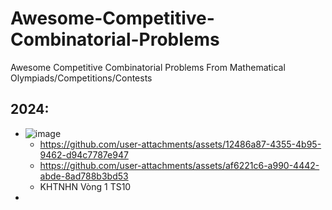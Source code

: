 
# Awesome-Competitive-Combinatorial-Problems
Awesome Competitive Combinatorial Problems From Mathematical Olympiads/Competitions/Contests

## 2024:
* ![image](https://github.com/user-attachments/assets/62655995-4a8e-491d-a04d-e771a9f07b7a)
  * https://github.com/user-attachments/assets/12486a87-4355-4b95-9462-d94c7787e947
  * https://github.com/user-attachments/assets/af6221c6-a990-4442-abde-8ad788b3bd53
  * KHTNHN Vòng 1 TS10
* 
